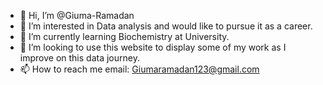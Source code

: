 - 👋 Hi, I’m @Giuma-Ramadan
- 👀 I’m interested in Data analysis and would like to pursue it as a career.
- 🌱 I’m currently learning Biochemistry at University.
- 💞️ I’m looking to use this website to display some of my work as I improve on this data journey.
- 📫 How to reach me email: Giumaramadan123@gmail.com


